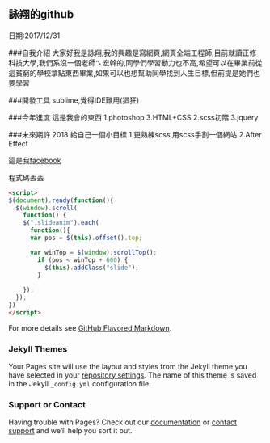 ## 詠翔的github

日期:2017/12/31

###自我介紹
大家好我是詠翔,我的興趣是寫網頁,網頁全端工程師,目前就讀正修科技大學,我們系沒一個老師ㄟ宏幹的,同學們學習動力也不高,希望可以在畢業前從這貧窮的學校拿點東西畢業,如果可以也想幫助同學找到人生目標,但前提是她們也要學習

###開發工具
sublime,覺得IDE難用(猖狂)

###今年進度
這是我會的東西
1.photoshop
3.HTML+CSS
2.scss初階
3.jquery

###未來期許
2018 給自己一個小目標
1.更熟練scss,用scss手割一個網站
2.After Effect

這是我[facebook](www.google.com)

程式碼丟丟
```Markdown
<script>
$(document).ready(function(){
  $(window).scroll(
    function() {
    $(".slideanim").each(
      function(){
      var pos = $(this).offset().top;

      var winTop = $(window).scrollTop();
        if (pos < winTop + 600) {
          $(this).addClass("slide");
        }
        
    });
  });
})
</script>
```
For more details see [GitHub Flavored Markdown](https://guides.github.com/features/mastering-markdown/).

### Jekyll Themes

Your Pages site will use the layout and styles from the Jekyll theme you have selected in your [repository settings](https://github.com/satanbaby/satanbaby/settings). The name of this theme is saved in the Jekyll `_config.yml` configuration file.

### Support or Contact

Having trouble with Pages? Check out our [documentation](https://help.github.com/categories/github-pages-basics/) or [contact support](https://github.com/contact) and we’ll help you sort it out.
